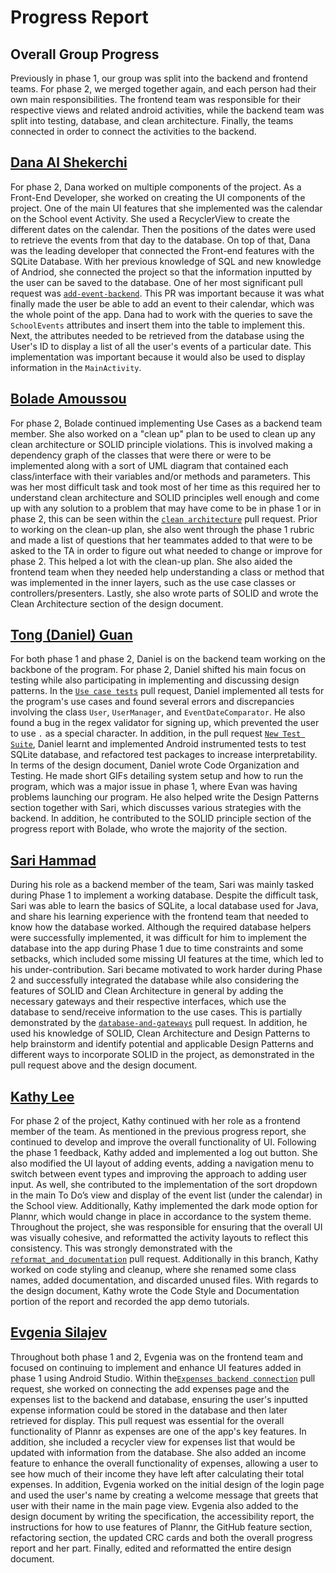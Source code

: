 # Progress Report

## Overall Group Progress
Previously in phase 1, our group was split into the backend and frontend teams.
For phase 2, we merged together again, and each person had their own main responsibilities.
The frontend team was responsible for their respective views and related android activities, while the backend 
team was split into testing, database, and clean architecture. Finally, the teams connected in order to connect the 
activities to the backend.

## [Dana Al Shekerchi](https://github.com/dalshekerchi)
For phase 2, Dana worked on multiple components of the project. As a Front-End Developer, she worked on creating the UI 
components of the project. One of the main UI features that she implemented was the calendar on the School event Activity. 
She used a RecyclerView to create the different dates on the calendar. Then the positions of the dates were used to 
retrieve the events from that day to the database. On top of that, Dana was the leading developer that connected the 
Front-end features with the SQLite Database. With her previous knowledge of SQL and new knowledge of Andriod, 
she connected the project so that the information inputted by the user can be saved to the database. One of her most 
significant pull request was [`add-event-backend`](https://github.com/CSC207-UofT/course-project-generic-name-1/pull/81). 
This PR was important because it was what finally made the user be able to add an event to their calendar, which was 
the whole point of the app. Dana had to work with the queries to save the `SchoolEvents` attributes and insert them into 
the table to implement this. Next, the attributes needed to be retrieved from the database using the User's ID to display 
a list of all the user's events of a particular date. This implementation was important because it would also be used to 
display information in the `MainActivity`.

## [Bolade Amoussou](https://github.com/cdw18)
For phase 2, Bolade continued implementing Use Cases as a backend team member. She also worked on a "clean up" plan to 
be used to clean up any clean architecture or SOLID principle violations. This is involved making a dependency graph of 
the classes that were there or were to be implemented along with a sort of UML diagram that contained each 
class/interface with their variables and/or methods and parameters. This was her most difficult task and took most of 
her time as this required her to understand clean architecture and SOLID principles well enough and come up with any 
solution to a problem that may have come to be in phase 1 or in phase 2, this can be seen within the [`clean architecture`](https://github.com/CSC207-UofT/course-project-generic-name-1/pull/97)
pull request. Prior to working on the clean-up plan, she also went through the phase 1 rubric and made a list of 
questions that her teammates added to that were to be asked to the TA in order to figure out what needed to change or 
improve for phase 2. This helped a lot with the clean-up plan. She also aided the frontend team when they needed help 
understanding a class or method that was implemented in the inner layers, such as the use case classes or 
controllers/presenters. Lastly, she also wrote parts of SOLID and wrote the Clean Architecture section of the 
design document.

## [Tong (Daniel) Guan](https://github.com/OKok-3)
For both phase 1 and phase 2, Daniel is on the backend team working on the backbone of the program. For phase 2, Daniel 
shifted his main focus on testing while also participating in implementing and discussing design patterns. 
In the [`Use case tests`](https://github.com/CSC207-UofT/course-project-generic-name-1/pull/76)  pull request, Daniel 
implemented all tests for the program's use cases and found several errors and discrepancies involving the 
class `User`, `UserManager`, and `EventDateComparator`. He also found a bug in the regex validator for signing up, which 
prevented the user to use `.` as a special character. In addition, in the pull request [`New Test Suite`](https://github.com/CSC207-UofT/course-project-generic-name-1/pull/101), Daniel learnt and implemented Android instrumented tests to test SQLite database, and refactored test packages to increase interpretability.
In terms of the design document, Daniel wrote Code Organization and Testing. He made short GIFs detailing system setup 
and how to run the program, which was a major issue in phase 1, where Evan was having problems launching our program.
He also helped write the Design Patterns section together with Sari, which discusses various strategies with the backend.
In addition, he contributed to the SOLID principle section of the progress report with Bolade, who wrote the majority of 
the section.

## [Sari Hammad](https://github.com/sarihammad)
During his role as a backend member of the team, Sari was mainly tasked during Phase 1 to implement a working database.
Despite the difficult task, Sari was able to learn the basics of SQLite, a local database used for Java, and share his 
learning experience with the frontend team that needed to know how the database worked. Although the required database 
helpers were successfully implemented, it was difficult for him to implement the database into the app during Phase 1 
due to time constraints and some setbacks, which included some missing UI features at the time, which led to his 
under-contribution. Sari became motivated to work harder during Phase 2 and successfully integrated the database while 
also considering the features of SOLID and Clean Architecture in general by adding the necessary gateways and their 
respective interfaces, which use the database to send/receive information to the use cases.
This is partially demonstrated by the [`database-and-gateways`](https://github.com/CSC207-UofT/course-project-generic-name-1/pull/80) 
pull request. In addition, he used his knowledge of SOLID, Clean Architecture and Design Patterns to help brainstorm and 
identify potential and applicable Design Patterns and different ways to incorporate SOLID in the project, as demonstrated
in the pull request above and the design document.

## [Kathy Lee](https://github.com/hellokathylee)
For phase 2 of the project, Kathy continued with her role as a frontend member of the team. As mentioned in the previous progress report, she continued to develop and improve the overall functionality of UI. Following the phase 1 feedback, Kathy added and implemented a log out button. She also modified the UI layout of adding events, adding a navigation menu to switch between event types and improving the approach to adding user input. As well, she contributed to the implementation of the sort dropdown in the main To Do’s view and display of the event list (under the calendar) in the School view. Additionally, Kathy implemented the dark mode option for Plannr, which would change in place in accordance to the system theme. Throughout the project, she was responsible for ensuring that the overall UI was visually cohesive, and reformatted the activity layouts to reflect this consistency. This was strongly demonstrated with the [`reformat_and_documentation`](https://github.com/CSC207-UofT/course-project-generic-name-1/pull/82) pull request. Additionally in this branch, Kathy worked on code styling and cleanup, where she renamed some class names, added documentation, and discarded unused files. With regards to the design document, Kathy wrote the Code Style and Documentation portion of the report and recorded the app demo tutorials.

## [Evgenia Silajev](https://github.com/EvgeniaSila)
Throughout both phase 1 and 2, Evgenia was on the frontend team and focused on continuing to implement and enhance UI
features added in phase 1 using Android Studio. Within the[`Expenses backend connection`](https://github.com/CSC207-UofT/course-project-generic-name-1/pull/70)
pull request, she worked on connecting the add expenses page and the expenses list to the backend and database, 
ensuring the user's inputted expense information could be stored in the database and then later retrieved for display.
This pull request was essential for the overall functionality of Plannr as expenses are one of the app's key features.
In addition, she included a recycler view for expenses list that would be updated with information from the database.
She also added an income feature to enhance the overall functionality of expenses, allowing a user to see how much of 
their income they have left after calculating their total expenses. In addition, Evgenia worked on the initial design 
of the login page and used the user's name by creating a welcome message that greets that user with their name in the 
main page view. Evgenia also added to the design document by writing the specification, the accessibility report, the 
instructions for how to use features of Plannr, the GitHub feature section, refactoring section, the updated CRC cards 
and both the overall progress report and her part. Finally, edited and reformatted the entire design document. 
